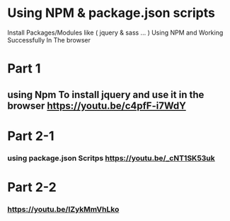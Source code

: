 # Using NPM & package.json scripts

Install Packages/Modules like ( jquery &amp; sass ... ) Using NPM and Working Successfully In The browser


# Part 1

## using Npm To install jquery and use it in the browser https://youtu.be/c4pfF-i7WdY

# Part 2-1

### using package.json Scritps https://youtu.be/_cNT1SK53uk

# Part 2-2
 ### https://youtu.be/IZykMmVhLko
